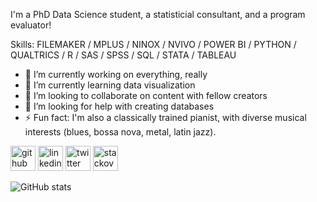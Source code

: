 I'm a PhD Data Science student, a statisticial consultant, and a program evaluator!

Skills: FILEMAKER / MPLUS / NINOX / NVIVO / POWER BI / PYTHON / QUALTRICS / R / SAS / SPSS  / SQL / STATA / TABLEAU

- 🔭 I’m currently working on everything, really 
- 🌱 I’m currently learning data visualization 
- 👯 I’m looking to collaborate on content with fellow creators 
- 🤔 I’m looking for help with creating databases 
- ⚡ Fun fact: I'm also a classically trained pianist, with diverse musical interests (blues, bossa nova, metal, latin jazz). 


[<img src='https://cdn.jsdelivr.net/npm/simple-icons@3.0.1/icons/github.svg' alt='github' height='40'>](https://github.com/donavenom)  [<img src='https://cdn.jsdelivr.net/npm/simple-icons@3.0.1/icons/linkedin.svg' alt='linkedin' height='40'>](https://www.linkedin.com/in/donavenom/)  [<img src='https://cdn.jsdelivr.net/npm/simple-icons@3.0.1/icons/twitter.svg' alt='twitter' height='40'>](https://twitter.com/RobertDonavenom)  [<img src='https://cdn.jsdelivr.net/npm/simple-icons@3.0.1/icons/stackoverflow.svg' alt='stackoverflow' height='40'>](https://stackoverflow.com/users/14767261/donavenom)  

![GitHub stats](https://github-readme-stats.vercel.app/api?username=donavenom&show_icons=true)  

